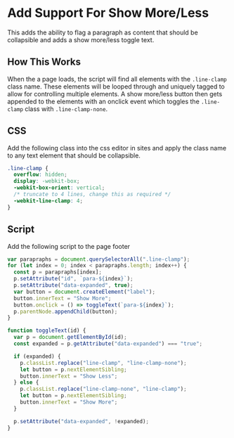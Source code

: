 # Add Support For Show More/Less

This adds the ability to flag a paragraph as content that should be collapsible and adds a show more/less toggle text.

## How This Works

When the a page loads, the script will find all elements with the `.line-clamp` class name. These elements will be looped through and uniquely tagged to allow for controlling multiple elements.
A show more/less button then gets appended to the elements with an onclick event which toggles the `.line-clamp` class with `.line-clamp-none`.

## CSS

Add the following class into the css editor in sites and apply the class name to any text element that should be collapsible.

```css
.line-clamp {
  overflow: hidden;
  display: -webkit-box;
  -webkit-box-orient: vertical;
  /* truncate to 4 lines, change this as required */
  -webkit-line-clamp: 4;
}
```

## Script

Add the following script to the page footer

```javascript
var parapraphs = document.querySelectorAll(".line-clamp");
for (let index = 0; index < parapraphs.length; index++) {
  const p = parapraphs[index];
  p.setAttribute("id", `para-${index}`);
  p.setAttribute("data-expanded", true);
  var button = document.createElement("label");
  button.innerText = "Show More";
  button.onclick = () => toggleText(`para-${index}`);
  p.parentNode.appendChild(button);
}

function toggleText(id) {
  var p = document.getElementById(id);
  const expanded = p.getAttribute("data-expanded") === "true";

  if (expanded) {
    p.classList.replace("line-clamp", "line-clamp-none");
    let button = p.nextElementSibling;
    button.innerText = "Show Less";
  } else {
    p.classList.replace("line-clamp-none", "line-clamp");
    let button = p.nextElementSibling;
    button.innerText = "Show More";
  }

  p.setAttribute("data-expanded", !expanded);
}
```
